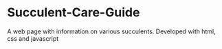 # Succulent-Care-Guide
A web page with information on various succulents. Developed with html, css and javascript
